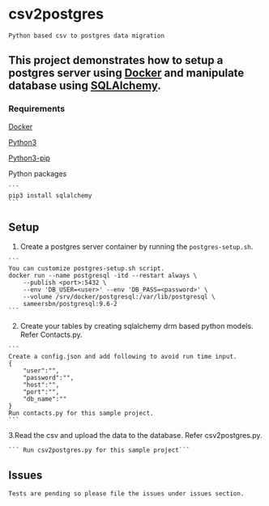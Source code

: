 # csv2postgres
```Python based csv to postgres data migration```

## This project demonstrates how to setup a postgres server using [Docker](https://docs.docker.com/) and manipulate database using [SQLAlchemy](https://www.sqlalchemy.org/).

### Requirements
  [Docker](https://docs.docker.com/install/)

  [Python3](https://www.python.org/downloads/release/python-364/)

  [Python3-pip](https://docs.python.org/3/installing/index.html)

  Python packages

    ```
    pip3 install sqlalchemy
    ```
    
## Setup
  1. Create a postgres server container by running the ```postgres-setup.sh```.
    
    ```
    You can customize postgres-setup.sh script.
    docker run --name postgresql -itd --restart always \
        --publish <port>:5432 \
        --env 'DB_USER=<user>' --env 'DB_PASS=<password>' \
        --volume /srv/docker/postgresql:/var/lib/postgresql \
        sameersbn/postgresql:9.6-2
    ```

  2. Create your tables by creating sqlalchemy drm based python models. Refer Contacts.py.
    
    ```
    Create a config.json and add following to avoid run time input.
    {
        "user":"",
        "password":"",
        "host":"",
        "port":"",
        "db_name":""
    }
    Run contacts.py for this sample project.
    ```
  
  3.Read the csv and upload the data to the database. Refer csv2postgres.py.
    
    ``` Run csv2postgres.py for this sample project```


## Issues
    
    Tests are pending so please file the issues under issues section.

